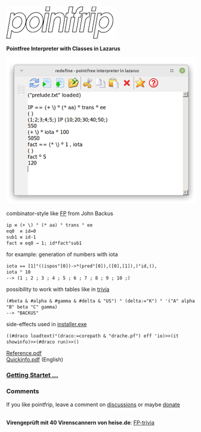 ![pointfrip](https://raw.githubusercontent.com/metazip/pointfrip/main/PFlogo.png)

**Pointfree Interpreter with Classes in Lazarus**
 
 
![screenshot](https://raw.githubusercontent.com/metazip/pointfrip/main/tahomapointfrip.png)
  
  
combinator-style like [FP](https://dl.acm.org/doi/pdf/10.1145/359576.359579) from John Backus

    ip ≡ (+ \) ° (* aa) ° trans ° ee
    eq0  ≡ id=0
    sub1 ≡ id-1
    fact ≡ eq0 → 1; id*fact°sub1

for example: generation of numbers with iota

    iota == [1]°((ispos°[0])->*(pred°[0]),([0],[1]),)°id,(),
    iota ° 10
    --> (1 ; 2 ; 3 ; 4 ; 5 ; 6 ; 7 ; 8 ; 9 ; 10 ;)

possibility to work with tables like in [trivia](https://esolangs.org/wiki/FP_trivia)

    (#beta & #alpha & #gamma & #delta & "US") ° (delta:="K") ° '("A" alpha "B" beta "C" gamma)
    --> "BACKUS"

side-effects used in [installer.exe](https://github.com/metazip/pointfrip/tree/main/installer)

    ((#draco loadtext)°(draco:=corepath & "drache.pf") eff 'io)>>(it showinfo)>>(#draco run)>>()

[Reference.pdf](https://github.com/metazip/pointfrip/blob/main/examples/documents/reference.pdf) \
[Quickinfo.pdf](https://github.com/metazip/pointfrip/blob/main/examples/documents/quickinfo.pdf) (English)

### [Getting Startet ...](https://github.com/metazip/pointfrip/blob/main/Getting%20Started.md)

### Comments

If you like pointfrip, leave a comment on [discussions](https://github.com/metazip/pointfrip/discussions)
or maybe
[donate](https://pf-system.github.io/Page3.html)

\
**Virengeprüft mit 40 Virenscannern von heise.de**: [FP-trivia](https://www.heise.de/download/product/fp-trivia)
